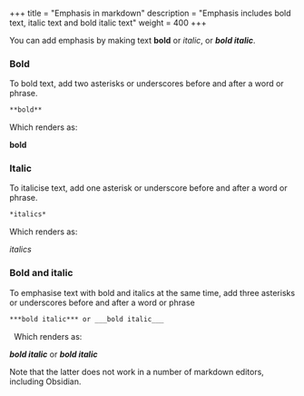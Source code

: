 +++
title = "Emphasis in markdown"
description = "Emphasis includes bold text, italic text and bold italic text"
weight = 400
+++

You can add emphasis by making text **bold** or *italic*, or ***bold italic***.

### Bold

To bold text, add two asterisks or underscores before and after a word or phrase. 

```markdown
**bold**
```

Which renders as:

**bold**

### Italic

To italicise text, add one asterisk or underscore before and after a word or phrase.

```markdown
*italics*
```

Which renders as:

*italics*
### Bold and italic

To emphasise text with bold and italics at the same time, add three asterisks or underscores before and after a word or phrase

```markdown
***bold italic*** or ___bold italic___
```
 
Which renders as:

***bold italic*** or ___bold italic___

Note that the latter does not work in a number of markdown editors, including Obsidian.